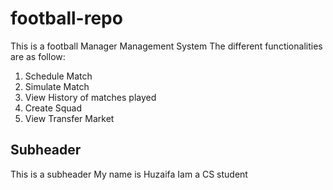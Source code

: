 # football-repo
This is a football Manager Management System
The different functionalities are as follow:
1. Schedule Match
2. Simulate Match
3. View History of matches played
4. Create Squad
5. View Transfer Market
## Subheader
This is a subheader
My name is Huzaifa
Iam a CS student


